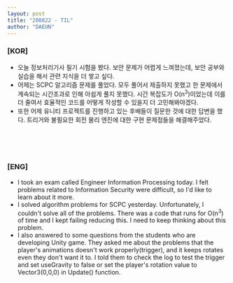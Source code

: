 ```yaml
---
layout: post
title: "200822 - TIL"
author: "DAEUN"
---
```


### [KOR]
* 오늘 정보처리기사 필기 시험을 봤다. 보안 문제가 어렵게 느껴졌는데, 보안 공부와 실습을 해서 관련 지식을 더 쌓고 싶다.
* 어제는 SCPC 알고리즘 문제를 풀었다. 모두 풀어서 제출하지 못했고 한 문제에서 계속되는 시간초과로 인해 아쉽게 풀지 못했다. 시간 복잡도가 O(n<sup>3</sup>)이었는데 이를 더 줄여서 효율적인 코드를 어떻게 작성할 수 있을지 더 고민해봐야겠다.
* 또한 어제 유니티 프로젝트를 진행하고 있는 후배들이 질문한 것에 대한 답변을 했다. 트리거와 불필요한 회전 물리 엔진에 대한 구현 문제점들을 해결해주었다.

<br><br><br>
### [ENG]
* I took an exam called Engineer Information Processing today. I felt problems related to Information Security were difficult, so I'd like to learn about it more.
* I solved algorithm problems for SCPC yesterday. Unfortunately, I couldn't solve all of the problems. There was a code that runs for O(n<sup>3</sup>) of time and I kept failing reducing this. I need to keep thinking about this problem.
* I also answered to some questions from the students who are developing Unity game. They asked me about the problems that the player's animations doesn't work properly(trigger), and it keeps rotates even they don't want it to. I told them to check the log to test the trigger and set useGravity to false or set the player's rotation value to Vector3(0,0,0) in Update() function.